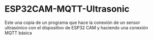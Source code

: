 # ESP32CAM-MQTT-Ultrasonic
Este una copia de un programa  que  hace la conexión de un sensor ultrasónico con el dispositivo de  ESP32 CAM  y haciendo una conexión MQTT básica
